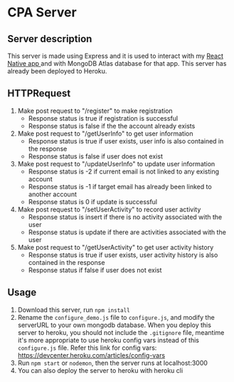 # CPA Server

## Server description

This server is made using Express and it is used to interact with my <a href="https://github.com/yanxuanshaozhu/Mobile-Development/tree/CAP5" >React Native app </a> and with MongoDB Atlas database for that app. This server has already been deployed to Heroku. 

## HTTPRequest

1. Make post request to "/register" to make registration
   - Response status is true if registration is successful
   - Response status is false if the the account already exists
2. Make post request to "/getUserInfo" to get user information
   - Response status is true if user exists, user info is also contained in the response
   - Response status is false if user does not exist
3. Make post request to "/updateUserInfo" to update user information
   - Response status is -2 if current email is not linked to any existing account
   - Response status is -1 if target email has already been linked to another account
   - Response status is 0 if update is successful
4. Make post request to "/setUserActivity" to record user activity
   - Response status is insert if there is no activity associated with the user
   - Response status is update if there are activities associated with the user
5. Make post request to "/getUserActivity" to get user activity history
   - Response status is true if user exists, user activity history is also contained in the response
   - Response status if false if user does not exist

## Usage

1. Download this server, run `npm install`
2. Rename the `configure_demo.js` file to `configure.js`, and modify the serverURL to your own mongodb database. When you deploy this server to heroku, you should not include the `.gitignore` file, meantime it's more appropriate to use heroku config vars instead of this `configure.js` file. Refer this link for config vars: https://devcenter.heroku.com/articles/config-vars
3. Run `npm start` or `nodemon`, then the server runs at localhost:3000
4. You can also deploy the server to heroku with heroku cli


